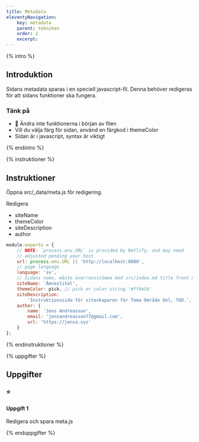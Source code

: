 ```yaml
---
title: Metadata
eleventyNavigation:
    key: metadata
    parent: tekniken
    order: 2
    excerpt: 
---
```

{% intro %}

## Introduktion

Sidans metadata sparas i en speciell javascript-fil. Denna behöver redigeras för
att sidans funktioner ska fungera.

### Tänk på
- 🛑 Ändra inte funktionerna i början av filen
- Vill du välja färg för sidan, använd en färgkod i themeColor
- Sidan är i javascript, syntax är viktigt

{% endintro %}

{% instruktioner %}

## Instruktioner

Öppna src/_data/meta.js för redigering.

Redigera
- siteName
- themeColor
- siteDescription
- author

```js
module.exports = {
    // NOTE: `process.env.URL` is provided by Netlify, and may need
    // adjusted pending your host
    url: process.env.URL || 'http://localhost:8080',
    // page language
    language: 'sv',
    // Sidans namn, måste överrensstämma med src/index.md title front matter
    siteName: 'Ämnestitel',
    themeColor: pick, // pick or color string '#ff4e50'
    siteDescription:
        'Instruktionssida för siteskaparen för Tema Område Del, TOD.',
    author: {
        name: 'Jens Andreasson',
        email: 'jensandreasson77@gmail.com',
        url: 'https://jensa.xyz'
    }
};
```


{% endinstruktioner %}

{% uppgifter %}

## Uppgifter
### ⭐
#### Uppgift 1

Redigera och spara meta.js

{% enduppgifter %}
